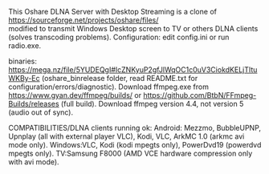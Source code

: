 This Oshare DLNA Server with Desktop Streaming is a clone of https://sourceforge.net/projects/oshare/files/  
modified to transmit Windows Desktop screen to TV or others DLNA clients (solves transcoding problems).
Configuration: edit config.ini or run radio.exe. 


binaries: 
https://mega.nz/file/5YUDEQgI#IcZNKyuP2gfJlWqOC1c0uV3CiokdKELjTItuWKBy-Ec
(oshare_binrelease folder, read README.txt for configuration/errors/diagnostic). Download ffmpeg.exe from https://www.gyan.dev/ffmpeg/builds/ or  https://github.com/BtbN/FFmpeg-Builds/releases (full build). Download ffmpeg version 4.4, not version 5 (audio out of sync).

COMPATIBILITIES/DLNA clients running ok:
Android: Mezzmo, BubbleUPNP, Upnplay (all with external player VLC), Kodi, VLC, ArkMC 1.0 (arkmc avi mode only).
Windows:VLC, Kodi (kodi mpegts only), PowerDvd19 (powerdvd mpegts only).
TV:Samsung F8000 (AMD VCE hardware compression only with avi mode).
